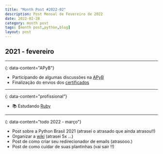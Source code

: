 ```yaml
---
title: "Month Post #2022-02"
description: Post Mensal de Fevereiro de 2022
date: 2022-02-28
category: month post
tags: [month post,python,blog]
layout: post
---
```


## 2021 - fevereiro

---
{: data-content="APyB"}

* Participando de algumas discussões na [APyB](https://github.com/apyb/comunidade/discussions)
* Finalização do envios dos [certificados](https://github.com/gabubellon/certificates-google-sheets-generator)

---
{: data-content="profissional"}

* 📚 Estudando [Ruby](https://github.com/stars/gabubellon/lists/ruby)

---
{: data-content="todo 2022 - março"}

* Post sobre a Python Brasil 2021 (atrasei o atrasado que ainda atrasou!!)
* Organizar a [wiki](/wiki) (atrasei 5x ...)
* Post de como criar seu redirecionador de emails (atrasooo.)
* Post de como cuidar de suas plantinhas (vai sair !!)
